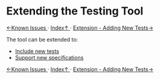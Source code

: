 # Extending the Testing Tool
[←Known Issues ](4.0._Known_Issues.md) · [ Index↑ ](..) · [Extension - Adding New Tests→](5.1._Extension_-_Adding_New_Tests.md)

The tool can be extended to:

- [Include new tests](5.1._Extension_-_Adding_New_Tests.md)
- [Support new specifications](5.2._Extension_-_Testing_A_New_Specification.md)

[←Known Issues ](4.0._Known_Issues.md) · [ Index↑ ](..) · [Extension - Adding New Tests→](5.1._Extension_-_Adding_New_Tests.md)
